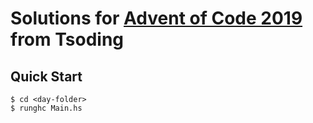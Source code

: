 # Solutions for [Advent of Code 2019](https://adventofcode.com/2019/) from Tsoding

## Quick Start

```console
$ cd <day-folder>
$ runghc Main.hs
```
